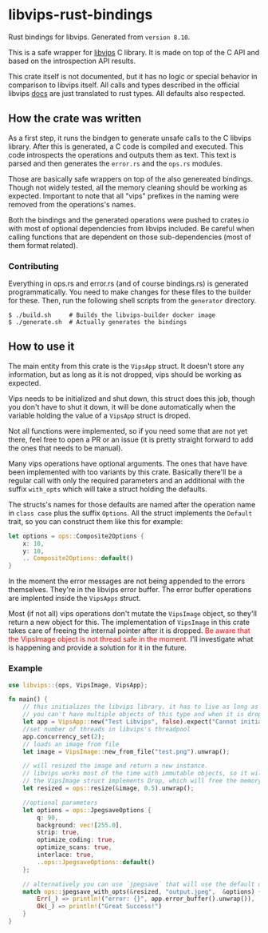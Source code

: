 # libvips-rust-bindings
Rust bindings for libvips. Generated from `version 8.10`.

This is a safe wrapper for [libvips](https://libvips.github.io/libvips/) C library. It is made on top of the C API and based on the introspection API results.

This crate itself is not documented, but it has no logic or special behavior in comparison to libvips itself. All calls and types described in the official libvips [docs](https://libvips.github.io/libvips/API/current/) are just translated to rust types. All defaults also respected.

## How the crate was written

As a first step, it runs the bindgen to generate unsafe calls to the C libvips library. After this is generated, a C code is compiled and executed. This code introspects the operations and outputs them as text. This text is parsed and then generates the `error.rs` and the `ops.rs` modules.

Those are basically safe wrappers on top of the also genereated bindings. Though not widely tested, all the memory cleaning should be working as expected. Important to note that all "vips" prefixes in the naming were removed from the operations's names.

Both the bindings and the generated operations were pushed to crates.io with most of optional dependencies from libvips included. Be careful when calling functions that are dependent on those sub-dependencies (most of them format related).

### Contributing

Everything in ops.rs and error.rs (and of course bindings.rs) is generated programmatically. You need to make changes for these files to the builder for these. Then, run the following shell scripts from the `generator` directory.

```
$ ./build.sh     # Builds the libvips-builder docker image
$ ./generate.sh  # Actually generates the bindings
```

## How to use it

The main entity from this crate is the `VipsApp` struct. It doesn't store any information, but as long as it is not dropped, vips should be working as expected.

Vips needs to be initialized and shut down, this struct does this job, though you don't have to shut it down, it will be done automatically when the variable holding the value of a `VipsApp` struct is droped.

Not all functions were implemented, so if you need some that are not yet there, feel free to open a PR or an issue (it is pretty straight forward to add the ones that needs to be manual).

Many vips operations have optional arguments. The ones that have have been implemented with too variants by this crate. Basically there'll be a regular call with only the required parameters and an additional with the suffix `with_opts` which will take a struct holding the defaults. 

The structs's names for those defaults are named after the operation name in `class case` plus the suffix `Options`. All the struct implements the `Default` trait, so you can construct them like this for example: 

```rust
let options = ops::Composite2Options {
    x: 10,
    y: 10,
    .. Composite2Options::default()
}
```

In the moment the error messages are not being appended to the errors themselves. They're in the libvips error buffer. The error buffer operations are implented inside the `VipsApps` struct. 

Most (if not all) vips operations don't mutate the `VipsImage` object, so they'll return a new object for this. The implementation of `VipsImage` in this crate takes care of freeing the internal pointer after it is dropped. <span style="color:red">Be aware that the VipsImage object is not thread safe in the moment.</span> I'll investigate what is happening and provide a solution for it in the future. 

### Example

```rust
use libvips::{ops, VipsImage, VipsApp};

fn main() {
    // this initializes the libvips library. it has to live as long as the application lives (or as long as you want to use the library within your app)
    // you can't have multiple objects of this type and when it is dropped it will call the libvips functions to free all internal structures.
    let app = VipsApp::new("Test Libvips", false).expect("Cannot initialize libvips");
    //set number of threads in libvips's threadpool
    app.concurrency_set(2);
    // loads an image from file
    let image = VipsImage::new_from_file("test.png").unwrap();

    // will resized the image and return a new instance.
    // libvips works most of the time with immutable objects, so it will return a new object
    // the VipsImage struct implements Drop, which will free the memory
    let resized = ops::resize(&image, 0.5).unwrap();

    //optional parameters
    let options = ops::JpegsaveOptions {
        q: 90,
        background: vec![255.0],
        strip: true,
        optimize_coding: true,
        optimize_scans: true,
        interlace: true,
        ..ops::JpegsaveOptions::default()
    };

    // alternatively you can use `jpegsave` that will use the default options
    match ops::jpegsave_with_opts(&resized, "output.jpeg",  &options) {
        Err(_) => println!("error: {}", app.error_buffer().unwrap()),
        Ok(_) => println!("Great Success!")
    }
}
```
